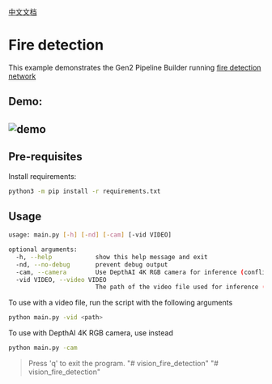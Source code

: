 [中文文档](README.zh-CN.md)

Fire detection
================

This example demonstrates the Gen2 Pipeline Builder running [fire detection network](https://github.com/StephanXu/FireDetector/tree/python)  

## Demo:

![demo](images/fire_demo.gif)
--------------------

## Pre-requisites

Install requirements:
```bash
python3 -m pip install -r requirements.txt
```

## Usage

```bash
usage: main.py [-h] [-nd] [-cam] [-vid VIDEO]

optional arguments:
  -h, --help            show this help message and exit
  -nd, --no-debug       prevent debug output
  -cam, --camera        Use DepthAI 4K RGB camera for inference (conflicts with -vid)
  -vid VIDEO, --video VIDEO
                        The path of the video file used for inference (conflicts with -cam)

```

To use with a video file, run the script with the following arguments

```bash
python main.py -vid <path>
```

To use with DepthAI 4K RGB camera, use instead
```bash
python main.py -cam
```

> Press 'q' to exit the program.
"# vision_fire_detection" 
"# vision_fire_detection" 

